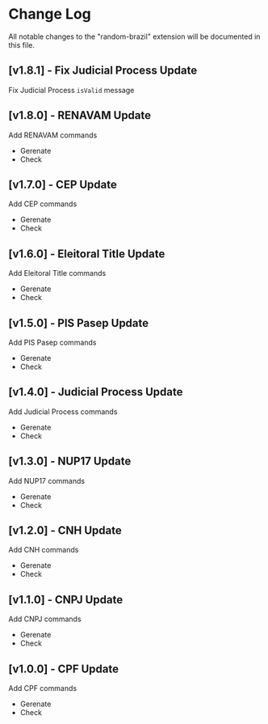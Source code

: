 # Change Log

All notable changes to the "random-brazil" extension will be documented in this file.

<!-- Check [Keep a Changelog](http://keepachangelog.com/) for recommendations on how to structure this file. -->

## [v1.8.1] - Fix Judicial Process Update

Fix Judicial Process `isValid` message

## [v1.8.0] - RENAVAM Update

Add RENAVAM commands
- Gerenate
- Check

## [v1.7.0] - CEP Update

Add CEP commands
- Gerenate
- Check

## [v1.6.0] - Eleitoral Title Update

Add Eleitoral Title commands
- Gerenate
- Check

## [v1.5.0] - PIS Pasep Update

Add PIS Pasep commands
- Gerenate
- Check

## [v1.4.0] - Judicial Process Update

Add Judicial Process commands
- Gerenate
- Check

## [v1.3.0] - NUP17 Update

Add NUP17 commands
- Gerenate
- Check

## [v1.2.0] - CNH Update

Add CNH commands
- Gerenate
- Check

## [v1.1.0] - CNPJ Update

Add CNPJ commands
- Gerenate
- Check

## [v1.0.0] - CPF Update

Add CPF commands
- Gerenate
- Check